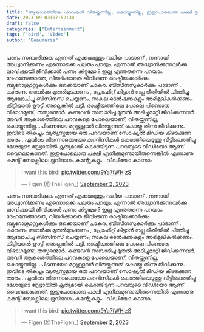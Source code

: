 ```yaml
---
title: "ആകാശത്തിലെ പറവകൾ വിതയ്ക്കുന്നില്ല, കൊയ്യുന്നില്ല, ഇതുപോലൊരു പക്ഷി ഉണ്ടായിരുന്നെകിൽ , വീഡിയോ"
date: 2023-09-03T07:52:38
draft: false
categories: ["Entertainment"]
tags: ['bird', 'Video']
author: "Beaumaris"
---
```


പണം സമ്പാദിക്കുക എന്നത് എക്കാലത്തും വലിയ പാടാണ് . നന്നായി അധ്വാനിക്കണം എന്നൊക്കെ പലരും പറയും. എന്നാൽ അധ്വാനിക്കുന്നവർക്കു ലാവിഷായി ജീവിക്കാൻ പണം കിട്ടുമോ ? ഇല്ല എന്നുതന്നെ പറയാം. ദേഹമനങ്ങാതെ, വിയർക്കാതെ ജീവിക്കുന്ന രാഷ്ട്രീയക്കാർക്കും ബ്യൂറോക്രാറ്റുകൾക്കും ഒക്കെയാണ് ചാകര. ബിസിനസുകാർക്കും പാടാണ് . കാരണം അവർക്കു മുതൽമുടക്കണം , പ്രോഫിറ്റ് കിട്ടാൻ നല്ല രീതിയിൽ ചിന്തിച്ചു ആലോചിച്ചു ബിസിനസ് ചെയ്യണം, സകല ടെൻഷനുകളും അഭിമുഖീകരിക്കണം. കിട്ടിയാൽ ഊട്ടി അല്ലെങ്കിൽ ചട്ടി. രാഷ്ട്രീയത്തിലെ പോലെ പിന്നൊരു വിഭാഗമുണ്ട്, തസ്കരന്മാർ. കണ്ടവൻ സമ്പാദിച്ച മുതൽ അടിച്ചുമാറ്റി ജീവിക്കുന്നവർ. അവർ ആകാശത്തിലെ പറവകളെ പോലെയാണ്, വിതയ്ക്കുന്നില്ല, കൊയ്യുന്നില്ല...പിന്നെയോ മറ്റുള്ളവർ വിതയ്ക്കുന്നത് കൊയ്തു തിന്നു ജീവിക്കുന്നു. ഇവിടെ തികച്ചും വ്യത്യസ്തമായ ഒരു പറവയാണ് സോഷ്യൽ മീഡിയ കീഴടക്കുന്ന താരം . എവിടെ നിന്നൊക്കെയോ കറൻസികൾ കൊത്തിയെടുത്തു വീട്ടിലെത്തിച്ചു മേശയുടെ ഡ്രോയിൽ കൃത്യമായി കൊണ്ടിടുന്ന പറവയുടെ വീഡിയോ ആണ് വൈറലാകുന്നത്. ഇതുപോലൊരു പക്ഷി എനിക്കുമുണ്ടായിരുന്നെങ്കിൽ എന്നാണു കമന്റ് ബോക്സിലെ ഭൂവിഭാഗം കമന്റുകളും . വീഡിയോ കാണാം
<blockquote class="twitter-tweet">
<p dir="ltr" lang="en">I want this bird! <a href="https://t.co/9Ya7tWHlzS">pic.twitter.com/9Ya7tWHlzS</a></p>
— Figen (@TheFigen_) <a href="https://twitter.com/TheFigen_/status/1697957294682546430?ref_src=twsrc%5Etfw">September 2, 2023</a></blockquote>
<script async src="https://platform.twitter.com/widgets.js" charset="utf-8"></script>
പണം സമ്പാദിക്കുക എന്നത് എക്കാലത്തും വലിയ പാടാണ് . നന്നായി അധ്വാനിക്കണം എന്നൊക്കെ പലരും പറയും. എന്നാൽ അധ്വാനിക്കുന്നവർക്കു ലാവിഷായി ജീവിക്കാൻ പണം കിട്ടുമോ ? ഇല്ല എന്നുതന്നെ പറയാം. ദേഹമനങ്ങാതെ, വിയർക്കാതെ ജീവിക്കുന്ന രാഷ്ട്രീയക്കാർക്കും ബ്യൂറോക്രാറ്റുകൾക്കും ഒക്കെയാണ് ചാകര. ബിസിനസുകാർക്കും പാടാണ് . കാരണം അവർക്കു മുതൽമുടക്കണം , പ്രോഫിറ്റ് കിട്ടാൻ നല്ല രീതിയിൽ ചിന്തിച്ചു ആലോചിച്ചു ബിസിനസ് ചെയ്യണം, സകല ടെൻഷനുകളും അഭിമുഖീകരിക്കണം. കിട്ടിയാൽ ഊട്ടി അല്ലെങ്കിൽ ചട്ടി. രാഷ്ട്രീയത്തിലെ പോലെ പിന്നൊരു വിഭാഗമുണ്ട്, തസ്കരന്മാർ. കണ്ടവൻ സമ്പാദിച്ച മുതൽ അടിച്ചുമാറ്റി ജീവിക്കുന്നവർ. അവർ ആകാശത്തിലെ പറവകളെ പോലെയാണ്, വിതയ്ക്കുന്നില്ല, കൊയ്യുന്നില്ല...പിന്നെയോ മറ്റുള്ളവർ വിതയ്ക്കുന്നത് കൊയ്തു തിന്നു ജീവിക്കുന്നു. ഇവിടെ തികച്ചും വ്യത്യസ്തമായ ഒരു പറവയാണ് സോഷ്യൽ മീഡിയ കീഴടക്കുന്ന താരം . എവിടെ നിന്നൊക്കെയോ കറൻസികൾ കൊത്തിയെടുത്തു വീട്ടിലെത്തിച്ചു മേശയുടെ ഡ്രോയിൽ കൃത്യമായി കൊണ്ടിടുന്ന പറവയുടെ വീഡിയോ ആണ് വൈറലാകുന്നത്. ഇതുപോലൊരു പക്ഷി എനിക്കുമുണ്ടായിരുന്നെങ്കിൽ എന്നാണു കമന്റ് ബോക്സിലെ ഭൂവിഭാഗം കമന്റുകളും . വീഡിയോ കാണാം 

> I want this bird! [pic.twitter.com/9Ya7tWHlzS](https://t.co/9Ya7tWHlzS)
> 
> — Figen (@TheFigen_) [September 2, 2023](https://twitter.com/TheFigen_/status/1697957294682546430?ref_src=twsrc%5Etfw)
